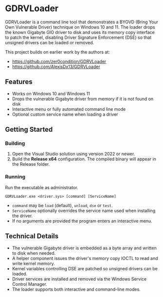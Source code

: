 # GDRVLoader

GDRVLoader is a command line tool that demonstrates a BYOVD (Bring Your Own Vulnerable Driver) technique on Windows 10 and 11. The loader drops the known Gigabyte GIO driver to disk and uses its memory copy interface to patch the kernel, disabling Driver Signature Enforcement (DSE) so that unsigned drivers can be loaded or removed.

This project builds on earlier work by the authors at:
- https://github.com/zer0condition/GDRVLoader
- https://github.com/AlexisDx13/GDRVLoader

## Features
- Works on Windows 10 and Windows 11
- Drops the vulnerable Gigabyte driver from memory if it is not found on disk
- Interactive menu or fully automated command line mode
- Optional custom service name when loading a driver

## Getting Started
### Building
1. Open the Visual Studio solution using version 2022 or newer.
2. Build the **Release x64** configuration. The compiled binary will appear in the Release folder.

### Running
Run the executable as administrator.

```
GDRVLoader.exe <driver.sys> [command] [ServiceName]
```

- `command` may be `load` (default), `unload`, `dse` or `test`.
- `ServiceName` optionally overrides the service name used when installing the driver.
- If no arguments are provided the program enters an interactive menu.

## Technical Details
- The vulnerable Gigabyte driver is embedded as a byte array and written to disk when needed.
- A helper component issues the driver's memory copy IOCTL to read and write kernel memory.
- Kernel variables controlling DSE are patched so unsigned drivers can be loaded.
- Driver services are installed and removed via the Windows Service Control Manager.
- The loader supports both interactive and command-line modes.
